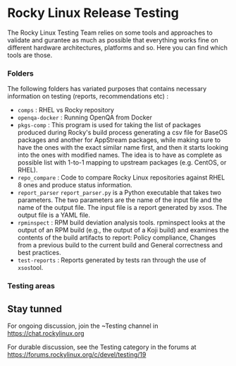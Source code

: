 # Rocky Linux Release Testing

The Rocky Linux Testing Team relies on some tools and approaches to validate and gurantee as much as possible that everything works fine on different hardware architectures, platforms and so. Here you can find which tools are those.

### Folders

The following folders has variated purposes that contains necessary information on testing (reports, recommendations etc) :

* `comps` : RHEL vs Rocky repository
* `openqa-docker` : Running OpenQA from Docker
* `pkgs-comp` : This program is used for taking the list of packages produced during Rocky's build process generating a csv file for BaseOS packages and another for AppStream packages, while making sure to have the ones with the exact similar name first, and then it starts looking into the ones with modified names. The idea is to have as complete as possible list with 1-to-1 mapping to upstream packages (e.g. CentOS, or RHEL).
* `repo_compare` : Code to compare Rocky Linux repositories against RHEL 8 ones and produce status information.
* `report_parser` `report_parser.py` is a Python executable that takes two parameters. The two parameters are the name of the input file and the name of the output file. The input file is a report generated by xsos. The output file is a YAML file.
* `rpminspect` : RPM build deviation analysis tools. rpminspect looks at the output of an RPM build (e.g., the output of a Koji build) and examines the contents of the build artifacts to report: Policy compliance, Changes from a previous build to the current build and General correctness and best practices.
* `test-reports` : Reports generated by tests ran through the use of `xsos`tool.

### Testing areas



## Stay tunned

For ongoing discussion, join the ~Testing channel in https://chat.rockylinux.org

For durable discussion, see the Testing category in the forums at https://forums.rockylinux.org/c/devel/testing/19
